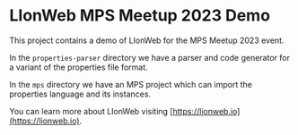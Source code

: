 # LIonWeb MPS Meetup 2023 Demo

This project contains a demo of LIonWeb for the MPS Meetup 2023 event.

In the `properties-parser` directory we have a parser and code generator for a variant of the properties file format.

In the `mps` directory we have an MPS project which can import the properties language and its instances.

You can learn more about LIonWeb visiting [https://lionweb.io](https://lionweb.io).